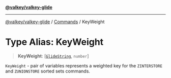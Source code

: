 [**@valkey/valkey-glide**](../../README.md)

***

[@valkey/valkey-glide](../../modules.md) / [Commands](../README.md) / KeyWeight

# Type Alias: KeyWeight

> **KeyWeight**: \[[`GlideString`](../../BaseClient/type-aliases/GlideString.md), `number`\]

`KeyWeight` - pair of variables represents a weighted key for the `ZINTERSTORE` and `ZUNIONSTORE` sorted sets commands.
